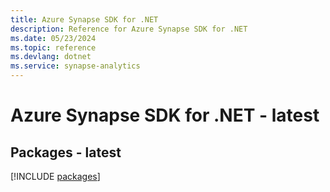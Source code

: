 ```yaml
---
title: Azure Synapse SDK for .NET
description: Reference for Azure Synapse SDK for .NET
ms.date: 05/23/2024
ms.topic: reference
ms.devlang: dotnet
ms.service: synapse-analytics
---
```

# Azure Synapse SDK for .NET - latest
## Packages - latest
[!INCLUDE [packages](synapse-index.md)]